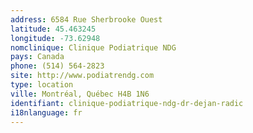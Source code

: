```yaml
---
address: 6584 Rue Sherbrooke Ouest
latitude: 45.463245
longitude: -73.62948
nomclinique: Clinique Podiatrique NDG
pays: Canada
phone: (514) 564-2823
site: http://www.podiatrendg.com
type: location
ville: Montréal, Québec H4B 1N6
identifiant: clinique-podiatrique-ndg-dr-dejan-radic
i18nlanguage: fr
---
```


